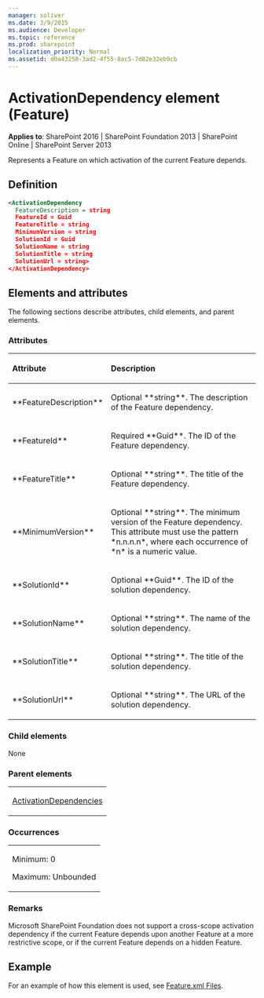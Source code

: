 ```yaml
---
manager: soliver
ms.date: 3/9/2015
ms.audience: Developer
ms.topic: reference
ms.prod: sharepoint
localization_priority: Normal
ms.assetid: d0a43250-3ad2-4f55-8ac5-7d82e32eb9cb
---
```


# ActivationDependency element (Feature)

**Applies to**: SharePoint 2016 | SharePoint Foundation 2013 | SharePoint Online | SharePoint Server 2013

Represents a Feature on which activation of the current Feature depends.

## Definition

```XML
<ActivationDependency 
  FeatureDescription = string 
  FeatureId = Guid 
  FeatureTitle = string 
  MinimumVersion = string 
  SolutionId = Guid 
  SolutionName = string 
  SolutionTitle = string 
  SolutionUrl = string>
</ActivationDependency>
```

## Elements and attributes

The following sections describe attributes, child elements, and parent elements.

### Attributes

<table>
<colgroup>
<col width="20%" />
<col width="80%" />
</colgroup>
<thead>
<tr class="header">
<th align="left"><p>Attribute</p></th>
<th align="left"><p>Description</p></th>
</tr>
</thead>
<tbody>
<tr class="odd">
<td align="left"><p>**FeatureDescription**</p></td>
<td align="left"><p>Optional **string**. The description of the Feature dependency.</p></td>
</tr>
<tr class="even">
<td align="left"><p>**FeatureId**</p></td>
<td align="left"><p>Required **Guid**. The ID of the Feature dependency.</p></td>
</tr>
<tr class="odd">
<td align="left"><p>**FeatureTitle**</p></td>
<td align="left"><p>Optional **string**. The title of the Feature dependency.</p></td>
</tr>
<tr class="even">
<td align="left"><p>**MinimumVersion**</p></td>
<td align="left"><p>Optional **string**. The minimum version of the Feature dependency. This attribute must use the pattern *n.n.n.n*, where each occurrence of *n* is a numeric value.</p></td>
</tr>
<tr class="odd">
<td align="left"><p>**SolutionId**</p></td>
<td align="left"><p>Optional **Guid**. The ID of the solution dependency.</p></td>
</tr>
<tr class="even">
<td align="left"><p>**SolutionName**</p></td>
<td align="left"><p>Optional **string**. The name of the solution dependency.</p></td>
</tr>
<tr class="odd">
<td align="left"><p>**SolutionTitle**</p></td>
<td align="left"><p>Optional **string**. The title of the solution dependency.</p></td>
</tr>
<tr class="even">
<td align="left"><p>**SolutionUrl**</p></td>
<td align="left"><p>Optional **string**. The URL of the solution dependency.</p></td>
</tr>
</tbody>
</table>

### Child elements

None

### Parent elements

<table>
<colgroup>
<col width="100%" />
</colgroup>
<tbody>
<tr class="odd">
<td align="left"><p><a href="activationdependencies-element-feature.md">ActivationDependencies</a></p></td>
</tr>
</tbody>
</table>

### Occurrences

<table>
<colgroup>
<col width="100%" />
</colgroup>
<tbody>
<tr class="odd">
<td align="left"><p>Minimum: 0</p>
<p>Maximum: Unbounded</p></td>
</tr>
</tbody>
</table>


### Remarks

Microsoft SharePoint Foundation does not support a cross-scope activation dependency if the current Feature depends upon another Feature at a more restrictive scope, or if the current Feature depends on a hidden Feature.

## Example

For an example of how this element is used, see [Feature.xml Files](feature-xml-files.md).








